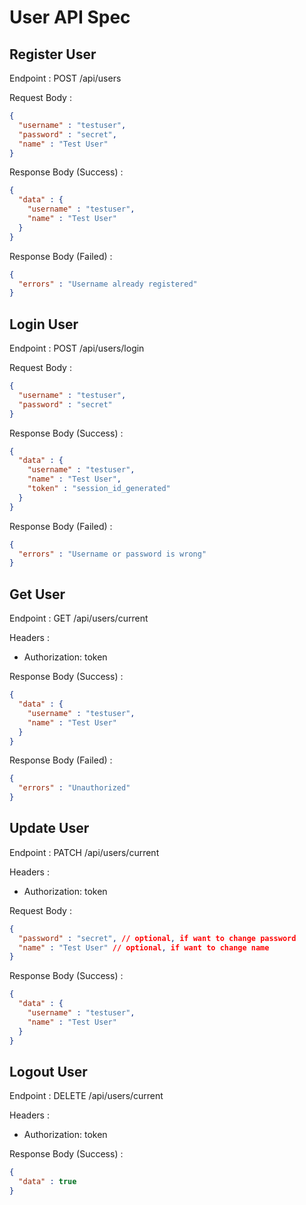 # User API Spec

## Register User

Endpoint : POST /api/users

Request Body :

```json
{
  "username" : "testuser",
  "password" : "secret",
  "name" : "Test User"
}
```

Response Body (Success) : 

```json
{
  "data" : {
    "username" : "testuser",
    "name" : "Test User"
  }
}
```

Response Body (Failed) :

```json
{
  "errors" : "Username already registered"
}
```

## Login User

Endpoint : POST /api/users/login

Request Body :

```json
{
  "username" : "testuser",
  "password" : "secret"
}
```

Response Body (Success) :

```json
{
  "data" : {
    "username" : "testuser",
    "name" : "Test User",
    "token" : "session_id_generated"
  }
}
```

Response Body (Failed) :

```json
{
  "errors" : "Username or password is wrong"
}
```

## Get User

Endpoint : GET /api/users/current

Headers :
- Authorization: token

Response Body (Success) :

```json
{
  "data" : {
    "username" : "testuser",
    "name" : "Test User"
  }
}
```

Response Body (Failed) :

```json
{
  "errors" : "Unauthorized"
}
```

## Update User

Endpoint : PATCH /api/users/current

Headers :
- Authorization: token

Request Body :

```json
{
  "password" : "secret", // optional, if want to change password
  "name" : "Test User" // optional, if want to change name
}
```

Response Body (Success) :

```json
{
  "data" : {
    "username" : "testuser",
    "name" : "Test User"
  }
}
```

## Logout User

Endpoint : DELETE /api/users/current

Headers :
- Authorization: token

Response Body (Success) :

```json
{
  "data" : true
}
```